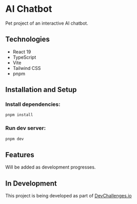 # AI Chatbot

Pet project of an interactive AI chatbot.

## Technologies

- React 19
- TypeScript
- Vite
- Tailwind CSS
- pnpm

## Installation and Setup

### Install dependencies:
```bash
pnpm install
```

### Run dev server:
```bash
pnpm dev
```

## Features

Will be added as development progresses.

## In Development

This project is being developed as part of [DevChallenges.io](https://devchallenges.io/challenge/ai-chat-bot)